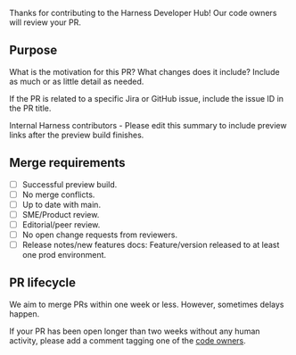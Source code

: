 Thanks for contributing to the Harness Developer Hub! Our code owners will review your PR.

## Purpose

What is the motivation for this PR? What changes does it include? Include as much or as little detail as needed.

If the PR is related to a specific Jira or GitHub issue, include the issue ID in the PR title.

Internal Harness contributors - Please edit this summary to include preview links after the preview build finishes.

## Merge requirements

- [ ] Successful preview build.
- [ ] No merge conflicts.
- [ ] Up to date with main.
- [ ] SME/Product review.
- [ ] Editorial/peer review.
- [ ] No open change requests from reviewers.
- [ ] Release notes/new features docs: Feature/version released to at least one prod environment.

## PR lifecycle

We aim to merge PRs within one week or less. However, sometimes delays happen.

If your PR has been open longer than two weeks without any human activity, please add a comment tagging one of the [code owners](https://github.com/harness/developer-hub/blob/main/.github/CODEOWNERS).
